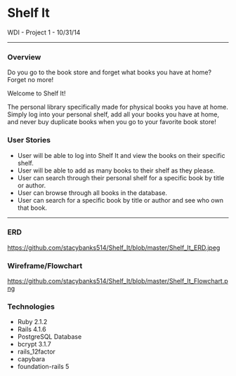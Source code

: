# Shelf It
WDI - Project 1 - 10/31/14
***
### Overview <br>
Do you go to the book store and forget what books you have at home? Forget no more! 

Welcome to Shelf It!

The personal library specifically made for physical books you have at home. Simply log into your personal shelf, add all your books you have at home, and never buy duplicate books when you go to your favorite book store!


### User Stories
* User will be able to log into Shelf It and view the books on their specific shelf.
* User will be able to add as many books to their shelf as they please.
* User can search through their personal shelf for a specific book by title or author. 
* User can browse through all books in the database.
* User can search for a specific book by title or author and see who own that book. 

***
### ERD <br>
https://github.com/stacybanks514/Shelf_It/blob/master/Shelf_It_ERD.jpeg <br>


### Wireframe/Flowchart <br>
https://github.com/stacybanks514/Shelf_It/blob/master/Shelf_It_Flowchart.png

### Technologies <br>
* Ruby 2.1.2
* Rails 4.1.6
* PostgreSQL Database
* bcrypt 3.1.7
* rails_12factor
* capybara
* foundation-rails 5
